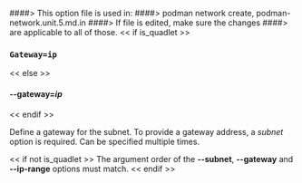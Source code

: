####> This option file is used in:
####>   podman network create, podman-network.unit.5.md.in
####> If file is edited, make sure the changes
####> are applicable to all of those.
<< if is_quadlet >>
### `Gateway=ip`
<< else >>
#### **--gateway**=*ip*
<< endif >>

Define a gateway for the subnet. To provide a gateway address, a
*subnet* option is required. Can be specified multiple times.

<< if not is_quadlet >>
The argument order of the **--subnet**, **--gateway** and **--ip-range** options must match.
<< endif >>
